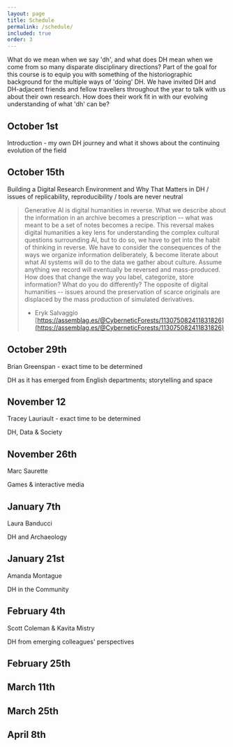 ```yaml
---
layout: page
title: Schedule
permalink: /schedule/
included: true
order: 3
---
```


What do we mean when we say 'dh', and what does DH mean when we come from so many disparate disciplinary directions? Part of the goal for this course is to equip you with something of the historiographic background for the multiple ways of 'doing' DH. We have invited DH and DH-adjacent friends and fellow travellers throughout the year to talk with us about their own research. How does their work fit in with our evolving understanding of what 'dh' can be?

## October 1st

Introduction - my own DH journey and what it shows about the continuing evolution of the field

## October 15th

Building a Digital Research Environment and Why That Matters in DH / issues of replicability, reproducibility / tools are never neutral

> Generative AI is digital humanities in reverse. What we describe about the information in an archive becomes a prescription -- what was meant to be a set of notes becomes a recipe. This reversal makes digital humanities a key lens for understanding the complex cultural questions surrounding AI, but to do so, we have to get into the habit of thinking in reverse. We have to consider the consequences of the ways we organize information deliberately, & become literate about what AI systems will do to the data we gather about culture. Assume anything we record will eventually be reversed and mass-produced. How does that change the way you label, categorize, store information? What do you do differently? The opposite of digital humanities -- issues around the preservation of scarce originals are displaced by the mass production of simulated derivatives.
> - Eryk Salvaggio [https://assemblag.es/@CyberneticForests/113075082411831826](https://assemblag.es/@CyberneticForests/113075082411831826)

## October 29th

Brian Greenspan - exact time to be determined 

DH as it has emerged from English departments; storytelling and space

## November 12

Tracey Lauriault - exact time to be determined

DH, Data & Society

## November 26th

Marc Saurette 

Games & interactive media

## January 7th

Laura Banducci 

DH and Archaeology

## January 21st

Amanda Montague 

DH in the Community

## February 4th

Scott Coleman & Kavita Mistry 

DH from emerging colleagues' perspectives

## February 25th
## March 11th
## March 25th
## April 8th